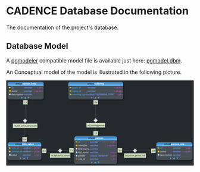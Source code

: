 # CADENCE Database Documentation

The documentation of the project's database.

## Database Model

A [pgmodeler](https://github.com/pgmodeler/pgmodeler) compatible model file is available just here: [pgmodel.dbm](pgmodel.dbm).

An Conceptual model of the model is illustrated in the following picture.

![Conceptual Database Model](pgmodel.png)
